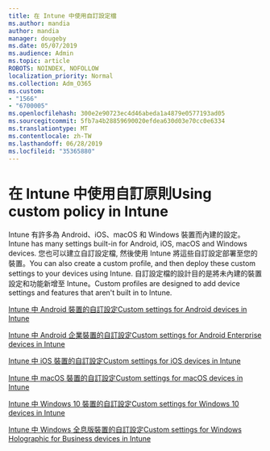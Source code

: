 ```yaml
---
title: 在 Intune 中使用自訂設定檔
ms.author: mandia
author: mandia
manager: dougeby
ms.date: 05/07/2019
ms.audience: Admin
ms.topic: article
ROBOTS: NOINDEX, NOFOLLOW
localization_priority: Normal
ms.collection: Adm_O365
ms.custom:
- "1566"
- "6700005"
ms.openlocfilehash: 300e2e90723ec4d46abeda1a4879e0577193ad05
ms.sourcegitcommit: 5fb7a4b28859690020efdea630d03e70cc0e6334
ms.translationtype: MT
ms.contentlocale: zh-TW
ms.lasthandoff: 06/28/2019
ms.locfileid: "35365880"
---
```

# <a name="using-custom-policy-in-intune"></a><span data-ttu-id="f9d00-102">在 Intune 中使用自訂原則</span><span class="sxs-lookup"><span data-stu-id="f9d00-102">Using custom policy in Intune</span></span>

<span data-ttu-id="f9d00-103">Intune 有許多為 Android、iOS、macOS 和 Windows 裝置而內建的設定。</span><span class="sxs-lookup"><span data-stu-id="f9d00-103">Intune has many settings built-in for Android, iOS, macOS and Windows devices.</span></span> <span data-ttu-id="f9d00-104">您也可以建立自訂設定檔, 然後使用 Intune 將這些自訂設定部署至您的裝置。</span><span class="sxs-lookup"><span data-stu-id="f9d00-104">You can also create a custom profile, and then deploy these custom settings to your devices using Intune.</span></span> <span data-ttu-id="f9d00-105">自訂設定檔的設計目的是將未內建的裝置設定和功能新增至 Intune。</span><span class="sxs-lookup"><span data-stu-id="f9d00-105">Custom profiles are designed to add device settings and features that aren't built in to Intune.</span></span>

[<span data-ttu-id="f9d00-106">Intune 中 Android 裝置的自訂設定</span><span class="sxs-lookup"><span data-stu-id="f9d00-106">Custom settings for Android devices in Intune</span></span>](https://docs.microsoft.com/intune/custom-settings-android)

[<span data-ttu-id="f9d00-107">Intune 中 Android 企業裝置的自訂設定</span><span class="sxs-lookup"><span data-stu-id="f9d00-107">Custom settings for Android Enterprise devices in Intune</span></span>](https://docs.microsoft.com/intune/custom-settings-android-for-work)

[<span data-ttu-id="f9d00-108">Intune 中 iOS 裝置的自訂設定</span><span class="sxs-lookup"><span data-stu-id="f9d00-108">Custom settings for iOS devices in Intune</span></span>](https://docs.microsoft.com/intune/custom-settings-ios)

[<span data-ttu-id="f9d00-109">Intune 中 macOS 裝置的自訂設定</span><span class="sxs-lookup"><span data-stu-id="f9d00-109">Custom settings for macOS devices in Intune</span></span>](https://docs.microsoft.com/intune/custom-settings-macos)

[<span data-ttu-id="f9d00-110">Intune 中 Windows 10 裝置的自訂設定</span><span class="sxs-lookup"><span data-stu-id="f9d00-110">Custom settings for Windows 10 devices in Intune</span></span>](https://docs.microsoft.com/intune/custom-settings-windows-10)

[<span data-ttu-id="f9d00-111">Intune 中 Windows 全息版裝置的自訂設定</span><span class="sxs-lookup"><span data-stu-id="f9d00-111">Custom settings for Windows Holographic for Business devices in Intune</span></span>](https://docs.microsoft.com/intune/custom-settings-windows-holographic)